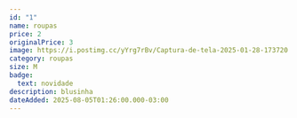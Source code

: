 ```yaml
---
id: "1"
name: roupas
price: 2
originalPrice: 3
image: https://i.postimg.cc/yYrg7rBv/Captura-de-tela-2025-01-28-173720.png
category: roupas
size: M
badge:
  text: novidade
description: blusinha
dateAdded: 2025-08-05T01:26:00.000-03:00
---
```

